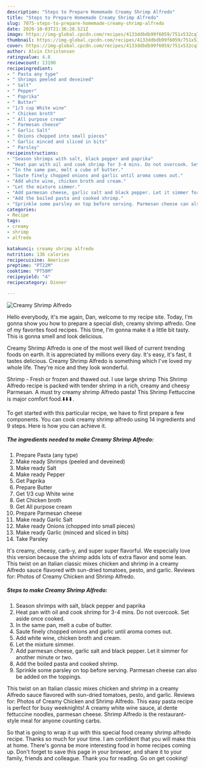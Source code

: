 ```yaml
---
description: "Steps to Prepare Homemade Creamy Shrimp Alfredo"
title: "Steps to Prepare Homemade Creamy Shrimp Alfredo"
slug: 7075-steps-to-prepare-homemade-creamy-shrimp-alfredo
date: 2020-10-03T21:36:28.521Z
image: https://img-global.cpcdn.com/recipes/4133ddbdb99f6059/751x532cq70/creamy-shrimp-alfredo-recipe-main-photo.jpg
thumbnail: https://img-global.cpcdn.com/recipes/4133ddbdb99f6059/751x532cq70/creamy-shrimp-alfredo-recipe-main-photo.jpg
cover: https://img-global.cpcdn.com/recipes/4133ddbdb99f6059/751x532cq70/creamy-shrimp-alfredo-recipe-main-photo.jpg
author: Alvin Christensen
ratingvalue: 4.8
reviewcount: 13190
recipeingredient:
- " Pasta any type"
- " Shrimps peeled and deveined"
- " Salt"
- " Pepper"
- " Paprika"
- " Butter"
- "1/3 cup White wine"
- " Chicken broth"
- " All purpose cream"
- " Parmesan cheese"
- " Garlic Salt"
- " Onions chopped into small pieces"
- " Garlic minced and sliced in bits"
- " Parsley"
recipeinstructions:
- "Season shrimps with salt, black pepper and paprika"
- "Heat pan with oil and cook shrimp for 3-4 mins. Do not overcook. Set aside once cooked."
- "In the same pan, melt a cube of butter."
- "Saute finely chopped onions and garlic until aroma comes out."
- "Add white wine, chicken broth and cream."
- "Let the mixture simmer."
- "Add parmesan cheese, garlic salt and black pepper. Let it simmer for another minute or two."
- "Add the boiled pasta and cooked shrimp."
- "Sprinkle some parsley on top before serving. Parmesan cheese can also be added on the toppings."
categories:
- Recipe
tags:
- creamy
- shrimp
- alfredo

katakunci: creamy shrimp alfredo 
nutrition: 136 calories
recipecuisine: American
preptime: "PT22M"
cooktime: "PT50M"
recipeyield: "4"
recipecategory: Dinner

---
```



![Creamy Shrimp Alfredo](https://img-global.cpcdn.com/recipes/4133ddbdb99f6059/751x532cq70/creamy-shrimp-alfredo-recipe-main-photo.jpg)

Hello everybody, it's me again, Dan, welcome to my recipe site. Today, I'm gonna show you how to prepare a special dish, creamy shrimp alfredo. One of my favorites food recipes. This time, I'm gonna make it a little bit tasty. This is gonna smell and look delicious.

Creamy Shrimp Alfredo is one of the most well liked of current trending foods on earth. It is appreciated by millions every day. It's easy, it's fast, it tastes delicious. Creamy Shrimp Alfredo is something which I've loved my whole life. They're nice and they look wonderful.

Shrimp - Fresh or frozen and thawed out. I use large shrimp This Shrimp Alfredo recipe is packed with tender shrimp in a rich, creamy and cheesy Parmesan. A must try creamy shrimp Alfredo pasta! This Shrimp Fettuccine is major comfort food.⬇️⬇️⬇.


To get started with this particular recipe, we have to first prepare a few components. You can cook creamy shrimp alfredo using 14 ingredients and 9 steps. Here is how you can achieve it.

<!--inarticleads1-->

##### The ingredients needed to make Creamy Shrimp Alfredo:

1. Prepare  Pasta (any type)
1. Make ready  Shrimps (peeled and deveined)
1. Make ready  Salt
1. Make ready  Pepper
1. Get  Paprika
1. Prepare  Butter
1. Get 1/3 cup White wine
1. Get  Chicken broth
1. Get  All purpose cream
1. Prepare  Parmesan cheese
1. Make ready  Garlic Salt
1. Make ready  Onions (chopped into small pieces)
1. Make ready  Garlic (minced and sliced in bits)
1. Take  Parsley


It&#39;s creamy, cheesy, carb-y, and super super flavorful. We especially love this version because the shrimp adds lots of extra flavor and some lean. This twist on an Italian classic mixes chicken and shrimp in a creamy Alfredo sauce flavored with sun-dried tomatoes, pesto, and garlic. Reviews for: Photos of Creamy Chicken and Shrimp Alfredo. 

<!--inarticleads2-->

##### Steps to make Creamy Shrimp Alfredo:

1. Season shrimps with salt, black pepper and paprika
1. Heat pan with oil and cook shrimp for 3-4 mins. Do not overcook. Set aside once cooked.
1. In the same pan, melt a cube of butter.
1. Saute finely chopped onions and garlic until aroma comes out.
1. Add white wine, chicken broth and cream.
1. Let the mixture simmer.
1. Add parmesan cheese, garlic salt and black pepper. Let it simmer for another minute or two.
1. Add the boiled pasta and cooked shrimp.
1. Sprinkle some parsley on top before serving. Parmesan cheese can also be added on the toppings.


This twist on an Italian classic mixes chicken and shrimp in a creamy Alfredo sauce flavored with sun-dried tomatoes, pesto, and garlic. Reviews for: Photos of Creamy Chicken and Shrimp Alfredo. This easy pasta recipe is perfect for busy weeknights! A creamy white wine sauce, al dente fettuccine noodles, parmesan cheese. Shrimp Alfredo is the restaurant-style meal for anyone counting carbs. 

So that is going to wrap it up with this special food creamy shrimp alfredo recipe. Thanks so much for your time. I am confident that you will make this at home. There's gonna be more interesting food in home recipes coming up. Don't forget to save this page in your browser, and share it to your family, friends and colleague. Thank you for reading. Go on get cooking!
